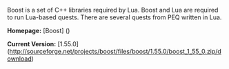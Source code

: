 Boost is a set of C++ libraries required by Lua. Boost and Lua are required to run Lua-based quests. There are several quests from PEQ written in Lua.

**Homepage:** [Boost] ()

**Current Version:** [1.55.0] (http://sourceforge.net/projects/boost/files/boost/1.55.0/boost_1_55_0.zip/download)